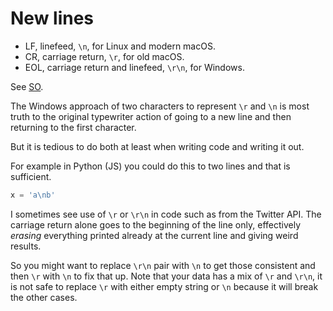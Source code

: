 # New lines

- LF, linefeed, `\n`, for Linux and modern macOS.
- CR, carriage return, `\r`, for old macOS.
- EOL, carriage return and linefeed, `\r\n`, for Windows.


See [SO](https://stackoverflow.com/questions/1552749/difference-between-cr-lf-lf-and-cr-line-break-types).

The Windows approach of two characters to represent `\r` and `\n` is most truth to the original typewriter action of going to a new line and then returning to the first character. 

But it is tedious to do both at least when writing code and writing it out.

For example in Python (JS) you could do this to two lines and that is sufficient.

```python
x = 'a\nb'
```

I sometimes see use of `\r` or `\r\n` in code such as from the Twitter API. The carriage return alone goes to the beginning of the line only, effectively _erasing_ everything printed already at the current line and giving weird results. 

So you might want to replace `\r\n` pair with `\n` to get those consistent and then `\r` with `\n` to fix that up. Note that your data has a mix of `\r` and `\r\n`, it is not safe to replace `\r` with either empty string or `\n` because it will break the other cases.

